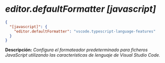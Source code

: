 <!-- Autor: Daniel Benjamin Perez Morales -->
<!-- GitHub: https://github.com/D4nitrix13 -->
<!-- GitLab: https://gitlab.com/D4nitrix13 -->
<!-- Correo electrónico: danielperezdev@proton.me -->

# ***editor.defaultFormatter [javascript]***

```json
{
  "[javascript]": {
    "editor.defaultFormatter": "vscode.typescript-language-features"
  }
}
```

**Descripción:** *Configura el formateador predeterminado para ficheros JavaScript utilizando las características de lenguaje de Visual Studio Code.*
